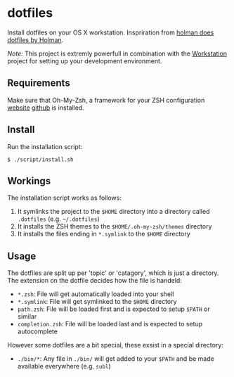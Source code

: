 # dotfiles

Install dotfiles on your OS X workstation. Inspriration from [holman does dotfiles by Holman](https://github.com/holman/dotfiles).

*Note:* This project is extremly powerfull in combination with the [Workstation](https://github.com/JanDintel/workstation) project for setting up your development environment.

## Requirements

Make sure that Oh-My-Zsh, a framework for your ZSH configuration [website](http://ohmyz.sh/) [github](https://github.com/robbyrussell/oh-my-zsh) is installed.

## Install

Run the installation script:

```console
$ ./script/install.sh
```

## Workings

The installation script works as follows:

1. It symlinks the project to the `$HOME` directory into a directory called `.dotfiles` (e.g. `~/.dotfiles`)
2. It installs the ZSH themes to the `$HOME/.oh-my-zsh/themes` directory
3. It installs the files ending in `*.symlink` to the `$HOME` directory

## Usage

The dotfiles are split up per 'topic' or 'catagory', which is just a directory. The extension on the dotfile decides how the file is handeld:

- `*.zsh`: File will get automatically loaded into your shell
- `*.symlink`: File will get symlinked to the `$HOME` directory
- `path.zsh`: File will be loaded first and is expected to setup `$PATH` or similar
- `completion.zsh`: File will be loaded last and is expected to setup autocomplete


However some dotfiles are a bit special, these exsist in a special directory:

- `./bin/*`: Any file in `./bin/` will get added to your `$PATH` and be made available everywhere (e.g. `subl`)
